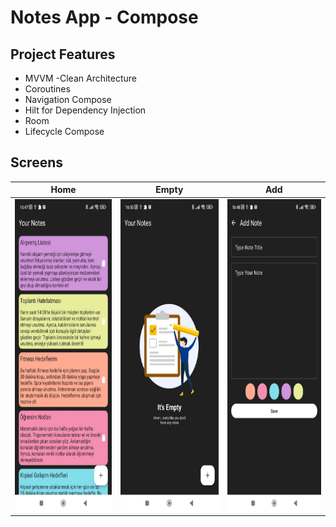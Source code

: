 # Notes App - Compose

## Project Features
 - MVVM -Clean Architecture
 - Coroutines
 - Navigation Compose
 - Hilt for Dependency Injection
 - Room
 - Lifecycle Compose
## Screens

| Home | Empty | Add |
| ------ | ---- | ------ |
|<img src="https://github.com/Yusuf-Orhan/Notes-App/blob/main/screenshots/homescreen.jpg" height="500"/>|<img src="https://github.com/Yusuf-Orhan/Notes-App/blob/main/screenshots/emtyscreen.jpg" height="500"/>|<img src="https://github.com/Yusuf-Orhan/Notes-App/blob/main/screenshots/addscreen.jpg" height="500"/>|

